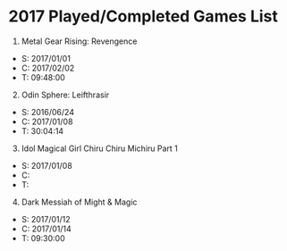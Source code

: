 # 2017 Played/Completed Games List

1. Metal Gear Rising: Revengence
  - S: 2017/01/01
  - C: 2017/02/02
  - T: 09:48:00
2. Odin Sphere: Leifthrasir
  - S: 2016/06/24
  - C: 2017/01/08
  - T: 30:04:14
3. Idol Magical Girl Chiru Chiru Michiru Part 1
  - S: 2017/01/08
  - C:
  - T:
4. Dark Messiah of Might & Magic
  - S: 2017/01/12
  - C: 2017/01/14
  - T: 09:30:00
